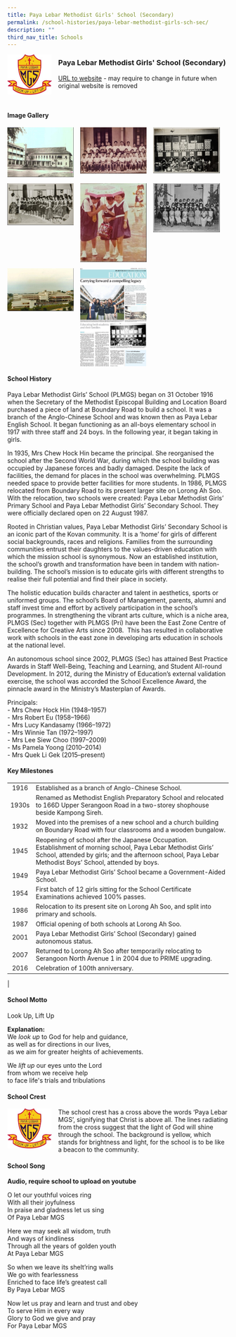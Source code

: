 ```yaml
---
title: Paya Lebar Methodist Girls' School (Secondary)
permalink: /school-histories/paya-lebar-methodist-girls-sch-sec/
description: ""
third_nav_title: Schools
---
```

<img src="/images/plmgssec1.jpg" style="width:20%;margin-right:15px;" align = "left">

### **Paya Lebar Methodist Girls' School (Secondary)**
[URL to website](https://www.plmgss.moe.edu.sg/) - may require to change in future when original website is removed

<br clear="left">

#### **Image Gallery**

<p><a href="/images/plmgssec2.jpg">  
<img src="/images/plmgssec2.jpg" style="width:30%;margin-right:15px;" align = "left">
</a></p>

<p><a href="/images/plmgssec3.jpg">  
<img src="/images/plmgssec3.jpg" style="width:30%;margin-right:15px;" align = "left">
</a></p>

<p><a href="/images/plmgssec4.jpg">  
<img src="/images/plmgssec4.jpg" style="width:30%;margin-right:15px;" align = "left">
</a></p>

<br clear="left">

<p><a href="/images/plmgssec5.jpg">  
<img src="/images/plmgssec5.jpg" style="width:30%;margin-right:15px;" align = "left">
</a></p>

<p><a href="/images/plmgssec6.jpg">  
<img src="/images/plmgssec6.jpg" style="width:30%;margin-right:15px;" align = "left">
</a></p>

<p><a href="/images/plmgssec7.jpg">  
<img src="/images/plmgssec7.jpg" style="width:30%;margin-right:15px;" align = "left">
</a></p>

<br clear="left">

<p><a href="/images/plmgssec8.jpg">  
<img src="/images/plmgssec8.jpg" style="width:30%;margin-right:15px;" align = "left">
</a></p>

<p><a href="/images/plmgssec9.jpg">  
<img src="/images/plmgssec9.jpg" style="width:30%;margin-right:15px;" align = "left">
</a></p>

<br clear="left">

#### **School History**
Paya Lebar Methodist Girls’ School (PLMGS) began on 31 October 1916 when the Secretary of the Methodist Episcopal Building and Location Board purchased a piece of land at Boundary Road to build a school. It was a branch of the Anglo-Chinese School and was known then as Paya Lebar English School. It began functioning as an all-boys elementary school in 1917 with three staff and 24 boys. In the following year, it began taking in girls.

In 1935, Mrs Chew Hock Hin became the principal. She reorganised the school after the Second World War, during which the school building was occupied by Japanese forces and badly damaged. Despite the lack of facilities, the demand for places in the school was overwhelming. PLMGS needed space to provide better facilities for more students. In 1986, PLMGS relocated from Boundary Road to its present larger site on Lorong Ah Soo. With the relocation, two schools were created: Paya Lebar Methodist Girls’ Primary School and Paya Lebar Methodist Girls’ Secondary School. They were officially declared open on 22 August 1987.

Rooted in Christian values, Paya Lebar Methodist Girls’ Secondary School is an iconic part of the Kovan community. It is a ‘home’ for girls of different social backgrounds, races and religions. Families from the surrounding communities entrust their daughters to the values-driven education with which the mission school is synonymous. Now an established institution, the school’s growth and transformation have been in tandem with nation-building. The school’s mission is to educate girls with different strengths to realise their full potential and find their place in society.

The holistic education builds character and talent in aesthetics, sports or uniformed groups. The school’s Board of Management, parents, alumni and staff invest time and effort by actively participation in the school’s programmes. In strengthening the vibrant arts culture, which is a niche area, PLMGS (Sec) together with PLMGS (Pri) have been the East Zone Centre of Excellence for Creative Arts since 2008.  This has resulted in collaborative work with schools in the east zone in developing arts education in schools at the national level.

An autonomous school since 2002, PLMGS (Sec) has attained Best Practice Awards in Staff Well-Being, Teaching and Learning, and Student All-round Development. In 2012, during the Ministry of Education’s external validation exercise, the school was accorded the School Excellence Award, the pinnacle award in the Ministry’s Masterplan of Awards.

Principals:<br>
\- Mrs Chew Hock Hin (1948–1957)<br>
\- Mrs Robert Eu (1958–1966)<br>
\- Mrs Lucy Kandasamy (1966–1972) <br>
\- Mrs Winnie Tan (1972–1997)<br>
\- Mrs Lee Siew Choo (1997–2009) <br>
\- Ms Pamela Yoong (2010–2014)<br>
\- Mrs Quek Li Gek (2015–present)

#### **Key Milestones**

|  |  |
|:---:|---|
| 1916 | Established as a branch of Anglo-Chinese School. |
| 1930s | Renamed as Methodist English Preparatory School and relocated to 166D Upper Serangoon Road in a two-storey shophouse beside Kampong Sireh. |
| 1932 | Moved into the premises of a new school and a church building on Boundary Road with four classrooms and a wooden bungalow. |
| 1945 | Reopening of school after the Japanese Occupation. Establishment of morning school, Paya Lebar Methodist Girls’ School, attended by girls; and the afternoon school, Paya Lebar Methodist Boys’ School, attended by boys. |
| 1949 | Paya Lebar Methodist Girls’ School became a Government-Aided School. |
| 1954 | First batch of 12 girls sitting for the School Certificate Examinations achieved 100% passes. |
| 1986 | Relocation to its present site on Lorong Ah Soo, and split into primary and schools. |
| 1987 | Official opening of both schools at Lorong Ah Soo. |
| 2001 | Paya Lebar Methodist Girls’ School (Secondary) gained autonomous status. |
| 2007 | Returned to Lorong Ah Soo after temporarily relocating to Serangoon North Avenue 1 in 2004 due to PRIME upgrading. |
| 2016 | Celebration of 100th anniversary. |
|

#### **School Motto**
Look Up, Lift Up

**Explanation:**<br>
We _look up_ to God for help and guidance,<br>
as well as for directions in our lives,<br>
as we aim for greater heights of achievements.
  
We _lift up_ our eyes unto the Lord<br>
from whom we receive help<br>
to face life's trials and tribulations

#### **School Crest**
<img src="/images/plmgssec1.jpg" style="width:20%;margin-right:15px;" align = "left">

The school crest has a cross above the words ‘Paya Lebar MGS’, signifying that Christ is above all. The lines radiating from the cross suggest that the light of God will shine through the school. The background is yellow, which stands for brightness and light, for the school is to be like a beacon to the community.

#### **School Song**
**Audio, require school to upload on youtube**

O let our youthful voices ring<br>
With all their joyfulness<br>
In praise and gladness let us sing<br>
Of Paya Lebar MGS

Here we may seek all wisdom, truth<br>
And ways of kindliness<br>
Through all the years of golden youth<br>
At Paya Lebar MGS

So when we leave its shelt’ring walls<br>
We go with fearlessness<br>
Enriched to face life’s greatest call<br>
By Paya Lebar MGS

Now let us pray and learn and trust and obey<br>
To serve Him in every way<br>
Glory to God we give and pray<br>
For Paya Lebar MGS